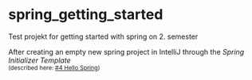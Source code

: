 # spring_getting_started
Test projekt for getting started with spring on 2. semester

After creating an empty new spring project in IntelliJ through the _Spring Initializer Template_     
<small>(described here: [#4 Hello Spring](https://github.com/dat17v1/2_03_hello_spring))</small>
